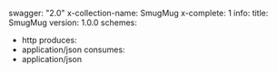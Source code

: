 swagger: "2.0"
x-collection-name: SmugMug
x-complete: 1
info:
  title: SmugMug
  version: 1.0.0
schemes:
- http
produces:
- application/json
consumes:
- application/json